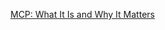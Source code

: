 [MCP: What It Is and Why It Matters](https://addyo.substack.com/p/mcp-what-it-is-and-why-it-matters)

